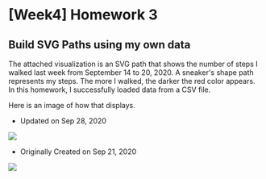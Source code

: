 [Week4] Homework 3
===
Build SVG Paths using my own data
---

The attached visualization is an SVG path that shows the number of steps I walked last week from September 14 to 20, 2020.
A sneaker's shape path represents my steps. The more I walked, the darker the red color appears. In this homework, I successfully loaded data from a CSV file.

Here is an image of how that displays.

- Updated on Sep 28, 2020

<img src="https://github.com/jwoo24/JihyeWoo-ProgVisFA20/blob/master/hw3/hw3_screenshot_update_0928.png?raw=true">

- Originally Created on Sep 21, 2020
<img src="https://github.com/jwoo24/JihyeWoo-ProgVisFA20/blob/master/hw3/hw3_screenshot.png?raw=true">
